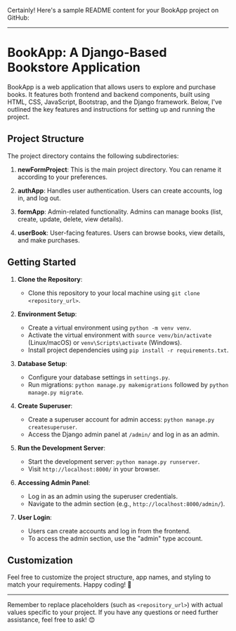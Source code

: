 Certainly! Here's a sample README content for your BookApp project on GitHub:

---

# BookApp: A Django-Based Bookstore Application

BookApp is a web application that allows users to explore and purchase books. It features both frontend and backend components, built using HTML, CSS, JavaScript, Bootstrap, and the Django framework. Below, I've outlined the key features and instructions for setting up and running the project.

## Project Structure

The project directory contains the following subdirectories:

1. **newFormProject**: This is the main project directory. You can rename it according to your preferences.

2. **authApp**: Handles user authentication. Users can create accounts, log in, and log out.

3. **formApp**: Admin-related functionality. Admins can manage books (list, create, update, delete, view details).

4. **userBook**: User-facing features. Users can browse books, view details, and make purchases.

## Getting Started

1. **Clone the Repository**:
   - Clone this repository to your local machine using `git clone <repository_url>`.

2. **Environment Setup**:
   - Create a virtual environment using `python -m venv venv`.
   - Activate the virtual environment with `source venv/bin/activate` (Linux/macOS) or `venv\Scripts\activate` (Windows).
   - Install project dependencies using `pip install -r requirements.txt`.

3. **Database Setup**:
   - Configure your database settings in `settings.py`.
   - Run migrations: `python manage.py makemigrations` followed by `python manage.py migrate`.

4. **Create Superuser**:
   - Create a superuser account for admin access: `python manage.py createsuperuser`.
   - Access the Django admin panel at `/admin/` and log in as an admin.

5. **Run the Development Server**:
   - Start the development server: `python manage.py runserver`.
   - Visit `http://localhost:8000/` in your browser.

6. **Accessing Admin Panel**:
   - Log in as an admin using the superuser credentials.
   - Navigate to the admin section (e.g., `http://localhost:8000/admin/`).

7. **User Login**:
   - Users can create accounts and log in from the frontend.
   - To access the admin section, use the "admin" type account.

## Customization

Feel free to customize the project structure, app names, and styling to match your requirements. Happy coding! 🚀

---

Remember to replace placeholders (such as `<repository_url>`) with actual values specific to your project. If you have any questions or need further assistance, feel free to ask! 😊
